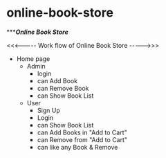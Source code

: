 # online-book-store

**************************Online Book Store***********************

<<<----- Work flow of Online Book Store ----->>>
- Home page
    - Admin
        - login
        - can Add Book
        - can Remove Book
        - can Show Book List
    - User 
        - Sign Up
        - Login
        - can Show Book List
        - can Add Books in "Add to Cart"
        - can Remove from "Add to Cart"
        - can like any Book & Remove

